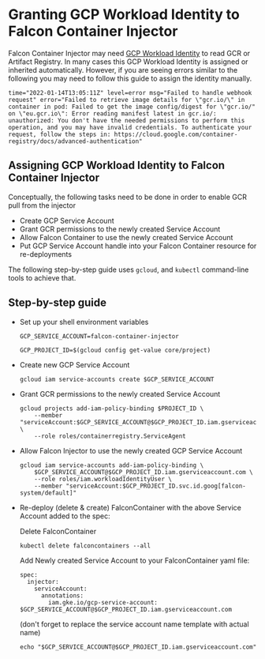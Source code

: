 # Granting GCP Workload Identity to Falcon Container Injector

Falcon Container Injector may need [GCP Workload Identity](https://cloud.google.com/kubernetes-engine/docs/how-to/workload-identity)
to read GCR or Artifact Registry. In many cases this GCP Workload Identity is assigned or inherited automatically. However, if you
are seeing errors similar to the following you may need to follow this guide to assign the identity manually.

```
time="2022-01-14T13:05:11Z" level=error msg="Failed to handle webhook request" error="Failed to retrieve image details for \"gcr.io/\" in container in pod: Failed to get the image config/digest for \"gcr.io/" on \"eu.gcr.io\": Error reading manifest latest in gcr.io/: unauthorized: You don't have the needed permissions to perform this operation, and you may have invalid credentials. To authenticate your request, follow the steps in: https://cloud.google.com/container-registry/docs/advanced-authentication"
```

## Assigning GCP Workload Identity to Falcon Container Injector

Conceptually, the following tasks need to be done in order to enable GCR pull from the injector

 - Create GCP Service Account
 - Grant GCR permissions to the newly created Service Account
 - Allow Falcon Container to use the newly created Service Account
 - Put GCP Service Account handle into your Falcon Container resource for re-deployments

The following step-by-step guide uses `gcloud`, and `kubectl` command-line tools to achieve that.

## Step-by-step guide

 - Set up your shell environment variables
   ```
   GCP_SERVICE_ACCOUNT=falcon-container-injector

   GCP_PROJECT_ID=$(gcloud config get-value core/project)
   ```

 - Create new GCP Service Account
   ```
   gcloud iam service-accounts create $GCP_SERVICE_ACCOUNT
   ```

 - Grant GCR permissions to the newly created Service Account
   ```
   gcloud projects add-iam-policy-binding $PROJECT_ID \
       --member "serviceAccount:$GCP_SERVICE_ACCOUNT@$GCP_PROJECT_ID.iam.gserviceaccount.com" \
       --role roles/containerregistry.ServiceAgent 
   ```
   
 - Allow Falcon Injector to use the newly created GCP Service Account
   ```
   gcloud iam service-accounts add-iam-policy-binding \
       $GCP_SERVICE_ACCOUNT@$GCP_PROJECT_ID.iam.gserviceaccount.com \
       --role roles/iam.workloadIdentityUser \
       --member "serviceAccount:$GCP_PROJECT_ID.svc.id.goog[falcon-system/default]"
   ```

- Re-deploy (delete & create) FalconContainer with the above Service Account added to the spec:

  Delete FalconContainer
  ```
  kubectl delete falconcontainers --all
  ```

  Add Newly created Service Account to your FalconContainer yaml file:
  ```
  spec:
    injector:
      serviceAccount:
        annotations:
          iam.gke.io/gcp-service-account: $GCP_SERVICE_ACCOUNT@$GCP_PROJECT_ID.iam.gserviceaccount.com
  ```
  
  (don't forget to replace the service account name template with actual name)
  ```
  echo "$GCP_SERVICE_ACCOUNT@$GCP_PROJECT_ID.iam.gserviceaccount.com"
  ```
